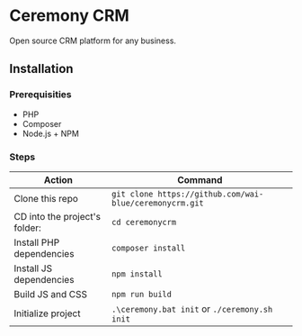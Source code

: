 # Ceremony CRM

Open source CRM platform for any business.

## Installation

### Prerequisities

  * PHP
  * Composer
  * Node.js + NPM

### Steps

| Action                        | Command                                                 |
| ----------------------------- | ------------------------------------------------------- |
| Clone this repo               | `git clone https://github.com/wai-blue/ceremonycrm.git` |
| CD into the project's folder: | `cd ceremonycrm`                                        |
| Install PHP dependencies      | `composer install`                                      |
| Install JS dependencies       | `npm install`                                           |
| Build JS and CSS              | `npm run build`                                         |
| Initialize project            | `.\ceremony.bat init` or     `./ceremony.sh init`       |
